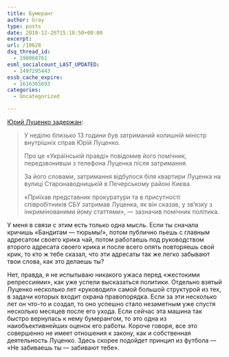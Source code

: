 ```yaml
---
title: Бумеранг
author: Gray
type: posts
date: 2010-12-26T15:18:50+00:00
excerpt:
url: /10628
dsq_thread_id:
  - 198068761
esml_socialcount_LAST_UPDATED:
  - 1497295443
essb_cache_expire:
  - 1616365693
categories:
  - Uncategorized

---
```








<a href="http://www.pravda.com.ua/news/2010/12/26/5715511/" target="_blank">Юрий Луценко задержан</a>:

> У неділю близько 13 години був затриманий колишній міністр внутрішніх справ Юрій Луценко.
> 
> Про це &#171;Українській правді&#187; повідомив його помічник, передзвонивши з телефона Луценка після затримання.
> 
> За його словами, затримання відбулося біля квартири Луценка на вулиці Старонаводницькій в Печерському районі Києва.
> 
> &#171;Приїхав представник прокуратури та в присутності співробітників СБУ затримав Луценка, як він сказав, у зв’язку з інкримінованими йому статтями&#187;, &#8212; зазначив помічник політика.

У меня в связи с этим есть только одна мысль. Если ты сначала кричишь &#171;Бандитам — тюрьмы!&#187;, потом публично пьешь с главным адресатом своего крика чай, потом работаешь под руководством второго адресата своего крика и после всего опять повторяешь свой крик, то кто ж тебе сказал, что эти адресаты так же легко забывают твои слова, как это делаешь ты?

Нет, правда, я не испытываю никакого ужаса перед &#171;жестокими репрессиями&#187;, как уже успели высказаться политики. Отдельно взятый Луценко несколько лет &#171;руководил&#187; самой большой структурой из тех, в задачи которых входит охрана правопорядка. Если за эти несколько лет он что-то и создал, то оно успешно стало незаметным уже спустя несколько месяцев после его ухода. Если сейчас эта машина так быстро вернулась к нему бумерангом, то это одна из наиобъективнейших оценок его работы. Короче говоря, все это совершенно не имеет отношения к закону, как и собственная деятельность Луценко. Здесь скорее подойдет принцип из футбола — &#171;Не забиваешь ты — забивают тебе&#187;.